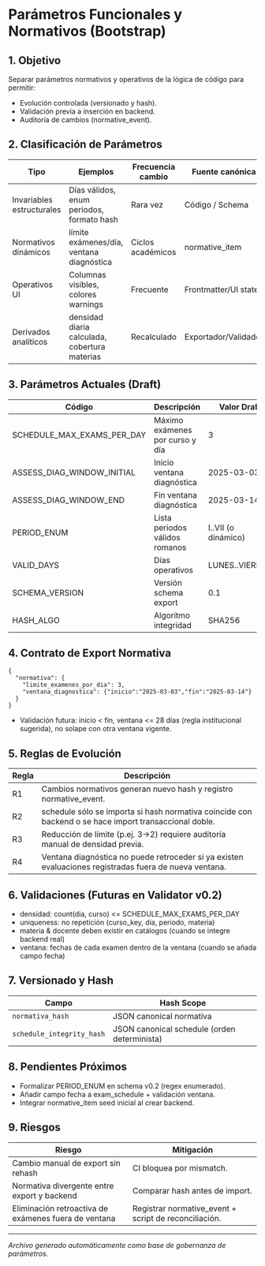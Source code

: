 # Parámetros Funcionales y Normativos (Bootstrap)

## 1. Objetivo
Separar parámetros normativos y operativos de la lógica de código para permitir:
- Evolución controlada (versionado y hash).
- Validación previa a inserción en backend.
- Auditoría de cambios (normative_event).

## 2. Clasificación de Parámetros
Tipo | Ejemplos | Frecuencia cambio | Fuente canónica | Validador
-----|----------|------------------|-----------------|----------
Invariables estructurales | Días válidos, enum periodos, formato hash | Rara vez | Código / Schema | Hard check
Normativos dinámicos | límite exámenes/día, ventana diagnóstica | Ciclos académicos | normative_item | Hash + fecha
Operativos UI | Columnas visibles, colores warnings | Frecuente | Frontmatter/UI state | No persiste backend
Derivados analíticos | densidad diaria calculada, cobertura materias | Recalculado | Exportador/Validador | Recalculo

## 3. Parámetros Actuales (Draft)
Código | Descripción | Valor Draft | Tipo
-------|-------------|------------|-----
SCHEDULE_MAX_EXAMS_PER_DAY | Máximo exámenes por curso y día | 3 | Normativo
ASSESS_DIAG_WINDOW_INITIAL | Inicio ventana diagnóstica | 2025-03-03 | Normativo
ASSESS_DIAG_WINDOW_END | Fin ventana diagnóstica | 2025-03-14 | Normativo
PERIOD_ENUM | Lista periodos válidos romanos | I..VII (o dinámico) | Invariable
VALID_DAYS | Días operativos | LUNES..VIERNES | Invariable
SCHEMA_VERSION | Versión schema export | 0.1 | Invariable
HASH_ALGO | Algoritmo integridad | SHA256 | Invariable

## 4. Contrato de Export Normativa
```jsonc
{
  "normativa": {
    "limite_examenes_por_dia": 3,
    "ventana_diagnostica": {"inicio":"2025-03-03","fin":"2025-03-14"}
  }
}
```
- Validación futura: inicio < fin, ventana <= 28 días (regla institucional sugerida), no solape con otra ventana vigente.

## 5. Reglas de Evolución
Regla | Descripción
------|------------
R1 | Cambios normativos generan nuevo hash y registro normative_event.
R2 | schedule sólo se importa si hash normativa coincide con backend o se hace import transaccional doble.
R3 | Reducción de límite (p.ej. 3→2) requiere auditoría manual de densidad previa.
R4 | Ventana diagnóstica no puede retroceder si ya existen evaluaciones registradas fuera de nueva ventana.

## 6. Validaciones (Futuras en Validator v0.2)
- densidad: count(dia, curso) <= SCHEDULE_MAX_EXAMS_PER_DAY
- uniqueness: no repetición (curso_key, dia, periodo, materia)
- materia & docente deben existir en catálogos (cuando se integre backend real)
- ventana: fechas de cada examen dentro de la ventana (cuando se añada campo fecha)

## 7. Versionado y Hash
Campo | Hash Scope
------|-----------
`normativa_hash` | JSON canonical normativa
`schedule_integrity_hash` | JSON canonical schedule (orden determinista)

## 8. Pendientes Próximos
- Formalizar PERIOD_ENUM en schema v0.2 (regex enumerado).
- Añadir campo fecha a exam_schedule + validación ventana.
- Integrar normative_item seed inicial al crear backend.

## 9. Riesgos
Riesgo | Mitigación
-------|-----------
Cambio manual de export sin rehash | CI bloquea por mismatch.
Normativa divergente entre export y backend | Comparar hash antes de import.
Eliminación retroactiva de exámenes fuera de ventana | Registrar normative_event + script de reconciliación.

---
_Archivo generado automáticamente como base de gobernanza de parámetros._

